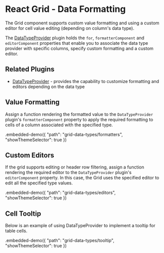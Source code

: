 # React Grid - Data Formatting

The Grid component supports custom value formatting and using a custom editor for cell value editing (depending on column's data type).

The [DataTypeProvider](../reference/data-type-provider.md) plugin holds the `for`, `formatterComponent` and `editorComponent` properties that enable you to associate the data type provider with specific columns, specify custom formatting and a custom editor.

## Related Plugins

- [DataTypeProvider](../reference/data-type-provider.md) - provides the capability to customize formatting and editors depending on the data type

## Value Formatting

Assign a function rendering the formatted value to the `DataTypeProvider` plugin's `formatterComponent` property to apply the required formatting to cells of a column associated with the specified type.

.embedded-demo({ "path": "grid-data-types/formatters", "showThemeSelector": true })

## Custom Editors

If the grid supports editing or header row filtering, assign a function rendering the required editor to the `DataTypeProvider` plugin's `editorComponent` property. In this case, the Grid uses the specified editor to edit all the specified type values.

.embedded-demo({ "path": "grid-data-types/editors", "showThemeSelector": true })

## Cell Tooltip

Below is an example of using DataTypeProvider to implement a tooltip for table cells.

.embedded-demo({ "path": "grid-data-types/tooltip", "showThemeSelector": true })
